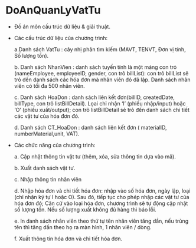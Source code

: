 # DoAnQuanLyVatTu
-	Đồ án môn cấu trúc dữ liệu & giải thuật.
-	Các cấu trúc dữ liệu của chương trình:
  
    a.Danh sách VatTu : cây nhị phân tìm kiếm (MAVT, TENVT, Đơn vị tính, Số lượng tồn).

    b.	Danh sách NhanVien : danh sách tuyến tính là một mảng con trỏ (nameEmployee, employeeID, gender, con trỏ billList): con trỏ billList sẽ trỏ đến danh sách các hóa đơn mà nhân viên đó đã lập. Danh sách nhân viên có tối đa 500 nhân viên.
 	
    c.	Danh sách HoaDon : danh sách liên kết đơn(billID, createdDate, billType, con trỏ listBillDetail). Lọai chỉ nhận ‘I’ (phiếu nhập/input) hoặc ‘O’ (phiếu xuất/output); con trỏ listBillDetail sẻ trỏ đến danh sách chi tiết các vật tư của hóa đơn đó.
 	
    d.	Danh sách CT_HoaDon : danh sách liên kết đơn ( materialID, numberMaterial,unit, VAT).
 	
-	Các chức năng của chương trình:
  
    a.	Cập nhật thông tin vật tư (thêm, xóa, sửa thông tin dựa vào mã).
  
    b.	Xuất danh sách vật tư.
  
    c.	Nhập thông tin nhân viên
  
    d.	Nhập hóa đơn và chi tiết hóa đơn: nhập vào số hóa đơn, ngày lập, loại (chỉ nhận ký tự I hoặc O). Sau đó, tiếp tục cho phép nhập các vật tư của hóa đơn đó; Căn cứ vào loại hóa           đơn, chương trình sẽ tự động cập nhật số lượng tồn. Nếu số lượng xuất không đủ hàng thì báo lỗi.
  
    e.	In danh sách nhân viên theo thứ tự tên nhân viên tăng dần, nếu trùng tên thì tăng dần theo họ ra màn hình, 1 nhân viên / dòng.
  
    f.	Xuất thông tin hóa đơn và chi tiết hóa đơn.
